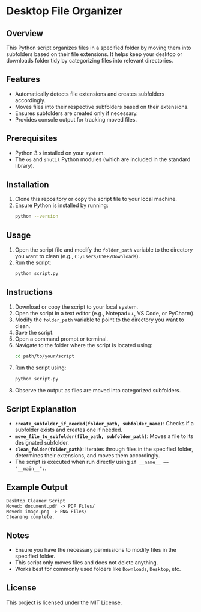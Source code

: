 # Desktop File Organizer

## Overview
This Python script organizes files in a specified folder by moving them into subfolders based on their file extensions. It helps keep your desktop or downloads folder tidy by categorizing files into relevant directories.

## Features
- Automatically detects file extensions and creates subfolders accordingly.
- Moves files into their respective subfolders based on their extensions.
- Ensures subfolders are created only if necessary.
- Provides console output for tracking moved files.

## Prerequisites
- Python 3.x installed on your system.
- The `os` and `shutil` Python modules (which are included in the standard library).

## Installation
1. Clone this repository or copy the script file to your local machine.
2. Ensure Python is installed by running:
   ```sh
   python --version
   ```

## Usage
1. Open the script file and modify the `folder_path` variable to the directory you want to clean (e.g., `C:/Users/USER/Downloads`).
2. Run the script:
   ```sh
   python script.py
   ```

## Instructions
1. Download or copy the script to your local system.
2. Open the script in a text editor (e.g., Notepad++, VS Code, or PyCharm).
3. Modify the `folder_path` variable to point to the directory you want to clean.
4. Save the script.
5. Open a command prompt or terminal.
6. Navigate to the folder where the script is located using:
   ```sh
   cd path/to/your/script
   ```
7. Run the script using:
   ```sh
   python script.py
   ```
8. Observe the output as files are moved into categorized subfolders.

## Script Explanation
- **`create_subfolder_if_needed(folder_path, subfolder_name)`**: Checks if a subfolder exists and creates one if needed.
- **`move_file_to_subfolder(file_path, subfolder_path)`**: Moves a file to its designated subfolder.
- **`clean_folder(folder_path)`**: Iterates through files in the specified folder, determines their extensions, and moves them accordingly.
- The script is executed when run directly using `if __name__ == "__main__":`.

## Example Output
```
Desktop Cleaner Script
Moved: document.pdf -> PDF Files/
Moved: image.png -> PNG Files/
Cleaning complete.
```

## Notes
- Ensure you have the necessary permissions to modify files in the specified folder.
- This script only moves files and does not delete anything.
- Works best for commonly used folders like `Downloads`, `Desktop`, etc.

## License
This project is licensed under the MIT License.

